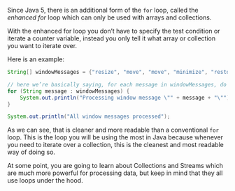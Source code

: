 Since Java 5, there is an additional form of the `for` loop, called the _enhanced for_ loop which can only be used with 
arrays and collections.

With the enhanced for loop you don’t have to specify the test condition or iterate a counter variable, instead you only 
tell it what array or collection you want to iterate over. 

Here is an example:
```java
String[] windowMessages = {"resize", "move", "move", "minimize", "restore", "maximize", "exit"};

// here we’re basically saying, for each message in windowMessages, do this
for (String message : windowMessages) {
    System.out.println("Processing window message \"" + message + "\"");
}

System.out.println("All window messages processed");
```

As we can see, that is cleaner and more readable than a conventional `for` loop. This is the loop you will be using the
 most in Java because whenever you need to iterate over a collection, this is the cleanest and most readable way of doing
  so. 

At some point, you are going to learn about Collections and Streams which are much more powerful for processing data, 
  but keep in mind that they all use loops under the hood.
